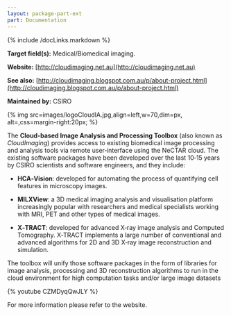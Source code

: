 ```yaml
---
layout: package-part-ext
part: Documentation
---
```

{% include /docLinks.markdown %}

**Target field(s):** Medical/Biomedical imaging. 

**Website:** [http://cloudimaging.net.au](http://cloudimaging.net.au)

**See also:** [http://cloudimaging.blogspot.com.au/p/about-project.html](http://cloudimaging.blogspot.com.au/p/about-project.html)

**Maintained by:** CSIRO

{% img src=images/logoCloudIA.jpg,align=left,w=70,dim=px, alt=,css=margin-right:20px; %}


The **Cloud-based Image Analysis and Processing Toolbox** (also known as *CloudImaging*) provides access to existing biomedical image processing and analysis tools via remote user‐interface using the NeCTAR cloud.
The existing software packages have been developed over the last 10‐15 years by CSIRO scientists and software engineers, and they include:

* **HCA‐Vision**: developed for automating the process of quantifying cell features in microscopy images. 

* **MILXView**: a 3D medical imaging analysis and visualisation platform increasingly popular with researchers and medical specialists working with MRI, PET and other types of medical images. 

* **X‐TRACT**: developed for advanced X‐ray image analysis and Computed Tomography. X‐TRACT implements a large number of conventional and advanced algorithms for 2D and 3D X‐ray image reconstruction and simulation.

The toolbox will unify those software packages in the form of libraries for image analysis, processing and 3D reconstruction algorithms to run in the cloud environment for high computation tasks and/or large image datasets


{% youtube CZMDyqQwJLY %}


For more information please refer to the website.
